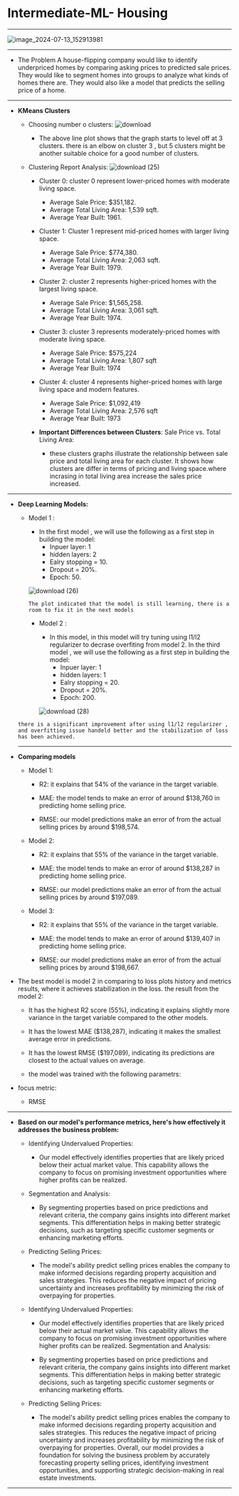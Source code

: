 # **Intermediate-ML- Housing**

---------------------
![image_2024-07-13_152913981](https://github.com/user-attachments/assets/65164a8c-c2ca-4ba4-ae60-24dcffcb5922)

------------------------------------------
- The Problem A house-flipping company would like to identify underpriced homes by comparing asking prices to predicted sale prices. They would like to segment homes into groups to analyze what kinds of homes there are. They would also like a model that predicts the selling price of a home.

------------------------------------
-  **KMeans Clusters**

    - Choosing number o clusters:
      ![download](https://github.com/user-attachments/assets/cb8d70e0-d157-4a18-885c-46b7787f680f)
      - The above line plot shows that the graph starts to level off at 3 clusters. there is an elbow on cluster 3 , but 5 clusters might be another suitable choice for a good number of clusters.
     
    - Clustering Report Analysis:
      ![download (25)](https://github.com/user-attachments/assets/39c720e9-b9a0-4b2f-a97f-d0ea4c05a584)


      

        - Cluster 0: cluster 0 represent lower-priced homes with moderate living space.

            - Average Sale Price: $351,182.
            - Average Total Living Area: 1,539 sqft.
            - Average Year Built: 1961.
              
        - Cluster 1: Cluster 1 represent mid-priced homes with larger living space.
 
          - Average Sale Price: $774,380.
          - Average Total Living Area: 2,063 sqft.
          - Average Year Built: 1979.
            
        - Cluster 2: cluster 2 represents higher-priced homes with the largest living space.

          - Average Sale Price: $1,565,258.
          - Average Total Living Area: 3,061 sqft.
          - Average Year Built: 1974.
            
       - Cluster 3: cluster 3 represents moderately-priced homes with moderate living space.

          - Average Sale Price: $575,224
          - Average Total Living Area: 1,807 sqft
          - Average Year Built: 1974
            
      - Cluster 4: cluster 4 represents higher-priced homes with large living space and modern features.

        - Average Sale Price: $1,092,419
        - Average Total Living Area: 2,576 sqft
        - Average Year Built: 1973
          
      - **Important Differences between Clusters**: Sale Price vs. Total Living Area:

        - these clusters graphs illustrate the relationship between sale price and total living area for each cluster. It shows how clusters are differ in terms of pricing and living space.where incrasing in total living area increase the sales price increased.
          
----------------------------

- **Deep Learning Models:**

  - Model 1 :
      - In the first model , we will use the following as a first step in building the model:
        - Inpuer layer: 1
        - hidden layers: 2
        - Ealry stopping = 10.
        - Dropout = 20%.
        - Epoch: 50.

    ![download (26)](https://github.com/user-attachments/assets/c23b31fe-98af-4a65-92fd-a572128d7bca)

     `The plot indicated that the model is still learning,
          there is a room to fix it in the next models`

    - Model 2 :
      - In this model, in this model will try tuning using l1/l2 regularizer to decrase overfiting from model 2.
In the third model , we will use the following as a first step in building the model:
        - Inpuer layer: 1
        - hidden layers: 1
        - Ealry stopping = 20.
        - Dropout = 20%.
        - Epoch: 200.
       
      ![download (28)](https://github.com/user-attachments/assets/b70ce408-f9d4-42e1-b0a5-60b486eb9575)
      
   `there is a significant improvement after using l1/l2 regularizer , and overfitting issue handeld better and the stabilization of loss has been achieved.`

  ----------------------------------------------------------------

- **Comparing models**

  - Model 1:

    - R2: it explains that 54% of the variance in the target variable.

    - MAE: the model tends to make an error of around $138,760 in predicting home selling price.

    - RMSE: our model predictions make an error of from the actual selling prices by around $198,574.

  - Model 2:

    - R2: it explains that 55% of the variance in the target variable.

    - MAE: the model tends to make an error of around $138,287 in predicting home selling price.

    - RMSE: our model predictions make an error of from the actual selling prices by around $197,089.

  - Model 3:

    - R2: it explains that 55% of the variance in the target variable.

    - MAE: the model tends to make an error of around $139,407 in predicting home selling price.

    - RMSE: our model predictions make an error of from the actual selling prices by around $198,667.

- The best model is model 2 in comparing to loss plots history and metrics results, where it achieves stabilization in the loss.
the result from the model 2:

    - It has the highest R2 score (55%), indicating it explains slightly more variance in the target variable compared to the other models.

    - It has the lowest MAE ($138,287), indicating it makes the smallest average error in predictions.

    - It has the lowest RMSE ($197,089), indicating its predictions are closest to the actual values on average.

    - the model was trained with the following parametrs:

- focus metric:
  - RMSE

------------------------------------------------------- 

- **Based on our model's performance metrics, here's how effectively it addresses the business problem:**

  - Identifying Undervalued Properties:

    - Our model effectively identifies properties that are likely priced below their actual market value. This capability allows the company to focus on promising investment opportunities where higher profits can be realized.
      
  - Segmentation and Analysis:

    - By segmenting properties based on price predictions and relevant criteria, the company gains insights into different market segments. This differentiation helps in making better strategic decisions, such as targeting specific customer segments or enhancing marketing efforts.
      
  - Predicting Selling Prices:

    - The model's ability predict selling prices enables the company to make informed decisions regarding property acquisition and sales strategies. This reduces the negative impact of pricing uncertainty and increases profitability by minimizing the risk of overpaying for properties.
      

  - Identifying Undervalued Properties:

    - Our model effectively identifies properties that are likely priced below their actual market value. This capability allows the company to focus on promising investment opportunities where higher profits can be realized.
Segmentation and Analysis:

    - By segmenting properties based on price predictions and relevant criteria, the company gains insights into different market segments. This differentiation helps in making better strategic decisions, such as targeting specific customer segments or enhancing marketing efforts.

  - Predicting Selling Prices:

    - The model's ability predict selling prices enables the company to make informed decisions regarding property acquisition and sales strategies. This reduces the negative impact of pricing uncertainty and increases profitability by minimizing the risk of overpaying for properties.
Overall, our model provides a foundation for solving the business problem by accurately forecasting property selling prices, identifying investment opportunities, and supporting strategic decision-making in real estate investments.

-----------------------------------------------

